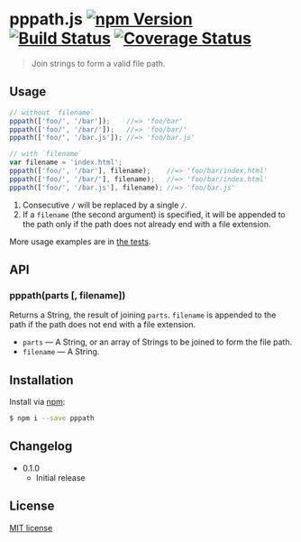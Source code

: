 # pppath.js [![npm Version](http://img.shields.io/npm/v/pppath.svg?style=flat)](https://www.npmjs.org/package/pppath) [![Build Status](https://img.shields.io/travis/yuanqing/pppath.svg?style=flat)](https://travis-ci.org/yuanqing/pppath) [![Coverage Status](https://img.shields.io/coveralls/yuanqing/pppath.svg?style=flat)](https://coveralls.io/r/yuanqing/pppath)

> Join strings to form a valid file path.

## Usage

```js
// without `filename`
pppath(['foo/', '/bar']);    //=> 'foo/bar'
pppath(['foo/', '/bar/']);   //=> 'foo/bar/'
pppath(['foo/', '/bar.js']); //=> 'foo/bar.js'

// with `filename`
var filename = 'index.html';
pppath(['foo/', '/bar'], filename);    //=> 'foo/bar/index.html'
pppath(['foo/', '/bar/'], filename);   //=> 'foo/bar/index.html'
pppath(['foo/', '/bar.js'], filename); //=> 'foo/bar.js'
```

1. Consecutive `/` will be replaced by a single `/`.
2. If a `filename` (the second argument) is specified, it will be appended to the path only if the path does not already end with a file extension.

More usage examples are in [the tests](https://github.com/yuanqing/pppath/blob/master/test/pppath.spec.js).

## API

### pppath(parts [, filename])

Returns a String, the result of joining `parts`. `filename` is appended to the path if the path does not end with a file extension.

- `parts` &mdash; A String, or an array of Strings to be joined to form the file path.
- `filename` &mdash; A String.

## Installation

Install via [npm](https://www.npmjs.org/):

```bash
$ npm i --save pppath
```

## Changelog

- 0.1.0
  - Initial release

## License

[MIT license](https://github.com/yuanqing/pppath/blob/master/LICENSE)
